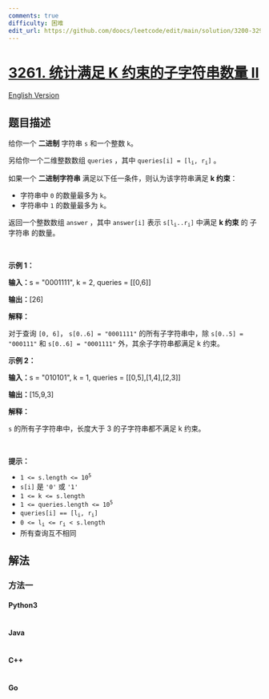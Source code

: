 ```yaml
---
comments: true
difficulty: 困难
edit_url: https://github.com/doocs/leetcode/edit/main/solution/3200-3299/3261.Count%20Substrings%20That%20Satisfy%20K-Constraint%20II/README.md
---
```


<!-- problem:start -->

# [3261. 统计满足 K 约束的子字符串数量 II](https://leetcode.cn/problems/count-substrings-that-satisfy-k-constraint-ii)

[English Version](/solution/3200-3299/3261.Count%20Substrings%20That%20Satisfy%20K-Constraint%20II/README_EN.md)

## 题目描述

<!-- description:start -->

<p>给你一个 <strong>二进制</strong> 字符串 <code>s</code> 和一个整数 <code>k</code>。</p>

<p>另给你一个二维整数数组 <code>queries</code> ，其中 <code>queries[i] = [l<sub>i</sub>, r<sub>i</sub>]</code> 。</p>

<p>如果一个 <strong>二进制字符串</strong> 满足以下任一条件，则认为该字符串满足 <strong>k 约束</strong>：</p>

<ul>
	<li>字符串中 <code>0</code> 的数量最多为 <code>k</code>。</li>
	<li>字符串中 <code>1</code> 的数量最多为 <code>k</code>。</li>
</ul>

<p>返回一个整数数组 <code>answer</code> ，其中 <code>answer[i]</code> 表示 <code>s[l<sub>i</sub>..r<sub>i</sub>]</code> 中满足 <strong>k 约束</strong> 的 <span data-keyword="substring-nonempty">子字符串</span> 的数量。</p>

<p>&nbsp;</p>

<p><strong class="example">示例 1：</strong></p>

<div class="example-block">
<p><strong>输入：</strong><span class="example-io">s = "0001111", k = 2, queries = [[0,6]]</span></p>

<p><strong>输出：</strong><span class="example-io">[26]</span></p>

<p><strong>解释：</strong></p>

<p>对于查询 <code>[0, 6]</code>， <code>s[0..6] = "0001111"</code> 的所有子字符串中，除 <code>s[0..5] = "000111"</code> 和 <code>s[0..6] = "0001111"</code> 外，其余子字符串都满足 k 约束。</p>
</div>

<p><strong class="example">示例 2：</strong></p>

<div class="example-block">
<p><strong>输入：</strong><span class="example-io">s = "010101", k = 1, queries = [[0,5],[1,4],[2,3]]</span></p>

<p><strong>输出：</strong><span class="example-io">[15,9,3]</span></p>

<p><strong>解释：</strong></p>

<p><code>s</code> 的所有子字符串中，长度大于 3 的子字符串都不满足 k 约束。</p>
</div>

<p>&nbsp;</p>

<p><strong>提示：</strong></p>

<ul>
	<li><code>1 &lt;= s.length &lt;= 10<sup>5</sup></code></li>
	<li><code>s[i]</code> 是 <code>'0'</code> 或 <code>'1'</code></li>
	<li><code>1 &lt;= k &lt;= s.length</code></li>
	<li><code>1 &lt;= queries.length &lt;= 10<sup>5</sup></code></li>
	<li><code>queries[i] == [l<sub>i</sub>, r<sub>i</sub>]</code></li>
	<li><code>0 &lt;= l<sub>i</sub> &lt;= r<sub>i</sub> &lt; s.length</code></li>
	<li>所有查询互不相同</li>
</ul>

<!-- description:end -->

## 解法

<!-- solution:start -->

### 方法一

<!-- tabs:start -->

#### Python3

```python

```

#### Java

```java

```

#### C++

```cpp

```

#### Go

```go

```

<!-- tabs:end -->

<!-- solution:end -->

<!-- problem:end -->
